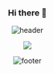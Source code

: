 <div align="center">

### Hi there 👋


![header](https://capsule-render.vercel.app/api?type=waving&color=ffffff&height=300&section=header&text=Hello!&desc=의사소통에%20자신있는%20개발자%20김하늘입니다.%20&fontSize=90&descSize=30&fontColor=ffffff&fontAlignY=40)


<a href="https://hits.seeyoufarm.com"><img src="https://hits.seeyoufarm.com/api/count/incr/badge.svg?url=https%3A%2F%2Fgithub.com%2Fgjbae1212%2Fhit-counter&count_bg=%23A5EBF7&title_bg=%23FF7575&icon=&icon_color=%23000000&title=hits&edge_flat=false"/></a>
<!--
**k-cielo/k-cielo** is a ✨ _special_ ✨ repository because its `README.md` (this file) appears on your GitHub profile.

Here are some ideas to get you started:

- 🔭 I’m currently working on ...
- 🌱 I’m currently learning ...
- 👯 I’m looking to collaborate on ...
- 🤔 I’m looking for help with ...
- 💬 Ask me about ...
- 📫 How to reach me: ...
- 😄 Pronouns: ...
- ⚡ Fun fact: ...
-->
![footer](https://capsule-render.vercel.app/api?section=footer&type=waving&color=ffffff)


</div>

